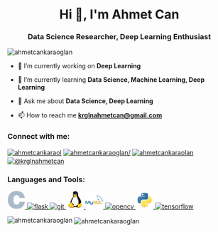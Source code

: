 <h1 align="center">Hi 👋, I'm Ahmet Can</h1>
<h3 align="center">Data Science Researcher, Deep Learning Enthusiast</h3>

<p align="left"> <img src="https://komarev.com/ghpvc/?username=ahmetcankaraoglan&label=Profile%20views&color=0e75b6&style=flat" alt="ahmetcankaraoglan" /> </p>

- 🔭 I’m currently working on **Deep Learning**

- 🌱 I’m currently learning **Data Science, Machine Learning, Deep Learning**

- 💬 Ask me about **Data Science, Deep Learning**

- 📫 How to reach me **krglnahmetcan@gmail.com**

<h3 align="left">Connect with me:</h3>
<p align="left">
<a href="https://twitter.com/ahmetcankaraol" target="blank"><img align="center" src="https://cdn.jsdelivr.net/npm/simple-icons@3.0.1/icons/twitter.svg" alt="ahmetcankaraol" height="30" width="40" /></a>
<a href="https://linkedin.com/in/https://www.linkedin.com/in/ahmetcankaraoglan/" target="blank"><img align="center" src="https://cdn.jsdelivr.net/npm/simple-icons@3.0.1/icons/linkedin.svg" alt="ahmetcankaraoglan/" height="30" width="40" /></a>
<a href="https://kaggle.com/ahmetcankaraolan" target="blank"><img align="center" src="https://cdn.jsdelivr.net/npm/simple-icons@3.0.1/icons/kaggle.svg" alt="ahmetcankaraolan" height="30" width="40" /></a>
<a href="https://medium.com/@krglnahmetcan" target="blank"><img align="center" src="https://cdn.jsdelivr.net/npm/simple-icons@3.0.1/icons/medium.svg" alt="@krglnahmetcan" height="30" width="40" /></a>
</p>

<h3 align="left">Languages and Tools:</h3>
<p align="left"> <a href="https://www.cprogramming.com/" target="_blank"> <img src="https://raw.githubusercontent.com/devicons/devicon/master/icons/c/c-original.svg" alt="c" width="40" height="40"/> </a> <a href="https://flask.palletsprojects.com/" target="_blank"> <img src="https://www.vectorlogo.zone/logos/pocoo_flask/pocoo_flask-icon.svg" alt="flask" width="40" height="40"/> </a> <a href="https://git-scm.com/" target="_blank"> <img src="https://www.vectorlogo.zone/logos/git-scm/git-scm-icon.svg" alt="git" width="40" height="40"/> </a> <a href="https://www.linux.org/" target="_blank"> <img src="https://raw.githubusercontent.com/devicons/devicon/master/icons/linux/linux-original.svg" alt="linux" width="40" height="40"/> </a> <a href="https://www.mysql.com/" target="_blank"> <img src="https://raw.githubusercontent.com/devicons/devicon/master/icons/mysql/mysql-original-wordmark.svg" alt="mysql" width="40" height="40"/> </a> <a href="https://opencv.org/" target="_blank"> <img src="https://www.vectorlogo.zone/logos/opencv/opencv-icon.svg" alt="opencv" width="40" height="40"/> </a> <a href="https://www.python.org" target="_blank"> <img src="https://raw.githubusercontent.com/devicons/devicon/master/icons/python/python-original.svg" alt="python" width="40" height="40"/> </a> <a href="https://www.tensorflow.org" target="_blank"> <img src="https://www.vectorlogo.zone/logos/tensorflow/tensorflow-icon.svg" alt="tensorflow" width="40" height="40"/> </a> </p>

<p><img align="left" src="https://github-readme-stats.vercel.app/api/top-langs?username=ahmetcankaraoglan&show_icons=true&locale=en&layout=compact" alt="ahmetcankaraoglan" /></p>

<p>&nbsp;<img align="center" src="https://github-readme-stats.vercel.app/api?username=ahmetcankaraoglan&show_icons=true&locale=en" alt="ahmetcankaraoglan" /></p>

